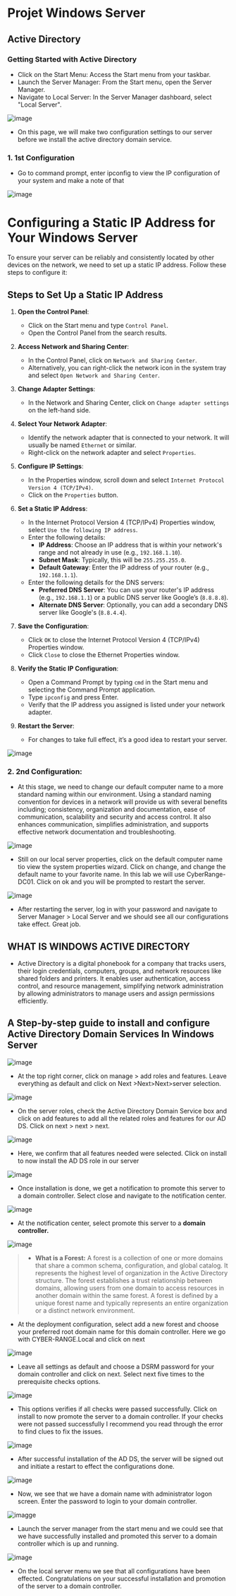 # Projet Windows Server

## Active Directory

### Getting Started with Active Directory

- Click on the Start Menu: Access the Start menu from your taskbar.
- Launch the Server Manager: From the Start menu, open the Server Manager.
- Navigate to Local Server: In the Server Manager dashboard, select "Local Server".

![image](https://miro.medium.com/v2/resize:fit:720/format:webp/1*pBQ4LX30_v6Q4-5ansGsXQ.png)

- On this page, we will make two configuration settings to our server before we install the active directory domain service.

### 1. 1st Configuration

- Go to command prompt, enter ipconfig to view the IP configuration of your system and make a note of that

![image](https://miro.medium.com/v2/resize:fit:720/format:webp/1*3lcQrNy5InB-bZ5EwyXdIg.png)

# Configuring a Static IP Address for Your Windows Server

To ensure your server can be reliably and consistently located by other devices on the network, we need to set up a static IP address. Follow these steps to configure it:

## Steps to Set Up a Static IP Address

1. **Open the Control Panel**:
   - Click on the Start menu and type `Control Panel`.
   - Open the Control Panel from the search results.

2. **Access Network and Sharing Center**:
   - In the Control Panel, click on `Network and Sharing Center`.
   - Alternatively, you can right-click the network icon in the system tray and select `Open Network and Sharing Center`.

3. **Change Adapter Settings**:
   - In the Network and Sharing Center, click on `Change adapter settings` on the left-hand side.

4. **Select Your Network Adapter**:
   - Identify the network adapter that is connected to your network. It will usually be named `Ethernet` or similar.
   - Right-click on the network adapter and select `Properties`.

5. **Configure IP Settings**:
   - In the Properties window, scroll down and select `Internet Protocol Version 4 (TCP/IPv4)`.
   - Click on the `Properties` button.

6. **Set a Static IP Address**:
   - In the Internet Protocol Version 4 (TCP/IPv4) Properties window, select `Use the following IP address`.
   - Enter the following details:
     - **IP Address**: Choose an IP address that is within your network's range and not already in use (e.g., `192.168.1.10`).
     - **Subnet Mask**: Typically, this will be `255.255.255.0`.
     - **Default Gateway**: Enter the IP address of your router (e.g., `192.168.1.1`).
   - Enter the following details for the DNS servers:
     - **Preferred DNS Server**: You can use your router's IP address (e.g., `192.168.1.1`) or a public DNS server like Google’s (`8.8.8.8`).
     - **Alternate DNS Server**: Optionally, you can add a secondary DNS server like Google's (`8.8.4.4`).

7. **Save the Configuration**:
   - Click `OK` to close the Internet Protocol Version 4 (TCP/IPv4) Properties window.
   - Click `Close` to close the Ethernet Properties window.

8. **Verify the Static IP Configuration**:
   - Open a Command Prompt by typing `cmd` in the Start menu and selecting the Command Prompt application.
   - Type `ipconfig` and press Enter.
   - Verify that the IP address you assigned is listed under your network adapter.

9. **Restart the Server**:
   - For changes to take full effect, it’s a good idea to restart your server.

![image](https://miro.medium.com/v2/resize:fit:720/format:webp/1*oK8y5M3t0TguFgso5gYT2g.png)

### 2. 2nd Configuration:

- At this stage, we need to change our default computer name to a more standard naming within our environment. Using a standard naming convention for devices in a network will provide us with several benefits 
   including; consistency, organization and documentation, ease of communication, scalability and security and access control. It also enhances communication, simplifies administration, and supports effective 
   network documentation and troubleshooting. 

![image](https://miro.medium.com/v2/resize:fit:720/format:webp/1*7qmqn9x9_jtuNBrFTNNCsg.png)

- Still on our local server properties, click on the default computer name tio view the system properties wizard. Click on change, and change the default name to your favorite name. In this lab we will use CyberRange-DC01. Click on ok and you will be prompted to restart the server.

![image](https://miro.medium.com/v2/resize:fit:720/format:webp/1*1PLIf6ZysL9Ur9ZA3QHzmQ.png)

- After restarting the server, log in with your password and navigate to Server Manager > Local Server and we should see all our configurations take effect. Great job.

## WHAT IS WINDOWS ACTIVE DIRECTORY

- Active Directory is a digital phonebook for a company that tracks users, their login credentials, computers, groups, and network resources like shared folders and printers. It enables user authentication, access 
  control, and resource management, simplifying network administration by allowing administrators to manage users and assign permissions efficiently.

## A Step-by-step guide to install and configure Active Directory Domain Services In Windows Server

![image](https://miro.medium.com/v2/resize:fit:720/format:webp/1*J_a3filIlF1HdJktmUzFvA.png)

- At the top right corner, click on manage > add roles and features. Leave everything as default and click on Next >Next>Next>server selection.

![image](https://miro.medium.com/v2/resize:fit:720/format:webp/1*qe4f04qez_DTLG1dB4Af9w.png)

- On the server roles, check the Active Directory Domain Service box and click on add features to add all the related roles and features for our AD DS. Click on next > next > next.

![image](https://miro.medium.com/v2/resize:fit:720/format:webp/1*WVanbbjYWIjl9Qd5o-3IMg.png)

- Here, we confirm that all features needed were selected. Click on install to now install the AD DS role in our server

![image](https://miro.medium.com/v2/resize:fit:720/format:webp/1*uXcZvHpbBP40FreLfeDu-A.png)

- Once installation is done, we get a notification to promote this server to a domain controller. Select close and navigate to the notification center.

![image](https://miro.medium.com/v2/resize:fit:720/format:webp/1*RfG_759iQvBTK_060vxQDQ.png)

- At the notification center, select promote this server to a **domain controller.**

![image](https://miro.medium.com/v2/resize:fit:720/format:webp/1*Ys-AjqW13lY4S3kdf19rGw.png)

> - **What is a Forest:**
A forest is a collection of one or more domains that share a common schema, configuration, and global catalog. It represents the highest level of organization in the Active Directory structure. The forest establishes a trust relationship between domains, allowing users from one domain to access resources in another domain within the same forest. A forest is defined by a unique forest name and typically represents an entire organization or a distinct network environment.

- At the deployment configuration, select add a new forest and choose your preferred root domain name for this domain controller. Here we go with CYBER-RANGE.Local and click on next

![image](https://miro.medium.com/v2/resize:fit:4800/format:webp/1*oQA0gTTC5XIZSLL8Ln1Y-g.png)

- Leave all settings as default and choose a DSRM password for your domain controller and click on next. Select next five times to the prerequisite checks options.

![image](https://miro.medium.com/v2/resize:fit:720/format:webp/1*t6nvfJLuuBmtNuzevLDsRQ.png)

- This options verifies if all checks were passed successfully. Click on install to now promote the server to a domain controller. If your checks were not passed successfully I recommend you read through the error to find clues to fix the issues.

![image](https://miro.medium.com/v2/resize:fit:4800/format:webp/1*5TBNRB7Spp9oOlnwOEX-gA.png)

- After successful installation of the AD DS, the server will be signed out and initiate a restart to effect the configurations done.

![image](https://miro.medium.com/v2/resize:fit:720/format:webp/1*4jlbu10EyGWQexdwEYlrvw.png)

- Now, we see that we have a domain name with administrator logon screen. Enter the password to login to your domain controller.

![imagge](https://miro.medium.com/v2/resize:fit:720/format:webp/1*cFjR5APy-164lEOGCTIPgQ.png)

- Launch the server manager from the start menu and we could see that we have successfully installed and promoted this server to a domain controller which is up and running.

![image](https://miro.medium.com/v2/resize:fit:720/format:webp/1*BW1apAdihz1xI3mh18blVQ.png)

- On the local server menu we see that all configurations have been effected. Congratulations on your successful installation and promotion of the server to a domain controller.

